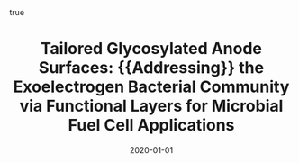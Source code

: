 ---
id: iannaciTailoredGlycosylatedAnode2020
title: 'Tailored Glycosylated Anode Surfaces: {{Addressing}} the Exoelectrogen Bacterial
  Community via Functional Layers for Microbial Fuel Cell Applications'
date: '2020-01-01'
authors:
- Iannaci, Alessandro and Myles, Adam and Flinois, Thomas and Behan, James A. and
  Barrière, Frédéric and Scanlan, Eoin M. and Colavita, Paula E.
doi: 10.1016/j.bioelechem.2020.107621
publication: 'In: *Bioelectrochemistry* 136'
publication_types:
- '1'
selected: false
tags: []
projects: []
math: true

---